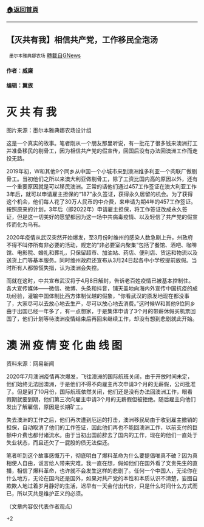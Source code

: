 ###  [:house:返回首頁](https://github.com/ourhimalayas/txt)
---

## 【灭共有我】相信共产党，工作移民全泡汤
` 墨尔本雅典娜农场` [轉載自GNews](https://gnews.org/zh-hans/1050699/)

#### 作者：威廉

#### 编辑：翼族



#  灭 共 有 我

图片来源：墨尔本雅典娜农场设计组

这是一个真实的故事。笔者刚从一个朋友那里听说，有一批花了很多钱来澳洲打工并准备移民的剔骨工，因为相信共产党的假宣传，回国后没有办法回澳洲工作而走投无路。

2019年初，W和其他9个同乡从中国一个小城市来到澳洲维多利亚一个肉联厂做剔骨工。当初他们之所以来澳大利亚做剔骨工，除了工资比国内高的原因以外，还有一个重要原因就是可以移民澳洲。正常的话他们通过457工作签证在澳大利亚工作3年后，就可以申请雇主担保的“187”永久签证，获得永久居留的机会。为了获得这个机会，他们每人花了30万人民币的中介费，来申请为期4年的457工作签证。按照原来的计划，3年后（即2022年）申请雇主担保，将工作签证改成永久签证，但是这一切美好的愿望都因为这一场中共病毒疫情、以及轻信了共产党的假宣传而化为乌有。

2020年疫情从武汉突然开始爆发，至3月份时维州的感染人数急剧上升，州政府不得不叫停所有非必要的活动，规定的“非必要室内聚集”包括了餐馆、酒吧、咖啡馆、电影院、婚礼和葬礼，只保留超市、加油站、药店、便利店、货运和物流以及送货上门等基本服务。同时维州政府还宣布从3月24日起各中小学校提前放假。当时所有人都惊慌失措，认为澳洲会失控。

而就在这时，中共宣布武汉将于4月8日解封，告诉老百姓疫情已被基本控制住。各大宣传媒体——微信、微博、头条和抖音，铺天盖地向海内外宣传中国抗疫的成功经验，灌输中国体制比西方体制优越的假象，“你看武汉的原发地现在都没事了，大家尽可以去放心地去生产，尽可以放心地去消费。”这时候W和其他9位同乡由于出国已经一年多了，有一点想家，于是集体申请了3个月的带薪休假买机票回国了，他们计划等待澳洲疫情结束后再回来继续工作，却没有想到悲剧就此开始。



# 澳 洲 疫 情 变 化 曲 线 图

资料来源：网易新闻

2020年7月澳洲疫情再次爆发，飞往澳洲的国际航班关闭，由于开放时间未定，他们始终无法回澳洲，于是他们不得不向雇主再次申请3个月的无薪假，公司批准了。但是到了10月份，国际航班依然关闭，他们还是没有办法回澳洲工作，眼看假期就要到期，他们第三次向雇主申请3个月的无薪假但被拒绝。随后雇主向他们发出了解雇信，原因是长期矿工。

失去澳洲的工作之后，他们再次遭到厄运的打击，澳洲移民局由于收到雇主撤销的担保，自动取消了他们的工作签证，因此他们再也不能回澳洲工作，以前支付的巨额中介费也都付诸流水。由于当初出国前辞去了国内的工作，现在的他们一直处于失业状态，而且还欠了一屁股的债无法偿还。

笔者听到这个故事感慨万千，彻底明白了爆料革命为什么要提倡唯真不破？因为真相使人自由，谎言给人带来灾难。我一直在想，假如他们在国外看了文贵先生的直播，相信了爆料革命，也许就不会发生这样的悲剧了。任何一个中国人，无论你在什么地方，无论在国内还是国外，如果对共产党的本性和本质认识不清楚，妄图自欺欺人地过着岁月静好的生活，迟早有一天会付出代价，只是什么时间什么方式而已，所以灭共是维护正义的必须。

（文章内容仅代表作者观点）

+2
